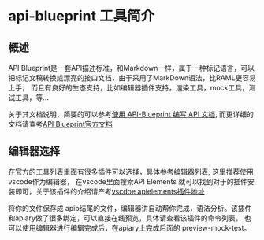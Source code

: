 # api-blueprint 工具简介

## 概述

 API Blueprint是一套API描述标准，和Markdown一样，属于一种标记语言，可以把标记文稿转换成漂亮的接口文档，由于采用了MarkDown语法，比RAML更容易上手，
 而且有良好的生态支持，比如编辑器插件支持，渲染工具，mock工具，测试工具，等...

 关于其文档说明，简要的可以参考[使用 API-Blueprint 编写 API 文档](http://www.jianshu.com/p/d39c3553e25a), 
 而更详细的文档请查考[API Blueprint官方文档](https://apiblueprint.org/documentation/specification.html)


## 编辑器选择

  在官方的工具列表里面有很多插件可以选择，具体参考[编辑器列表](https://apiblueprint.org/tools.html#editors), 这里推荐使用vscode作为编辑器，
  在vscode里面搜索API Elements  就可以找到对于的插件安装即可，关于该插件的介绍请产考[vscdoe apielements插件地址](https://github.com/XVincentX/vscode-apielements)
  
  将你的文件保存成 apib结尾的文件，编辑器讲自动帮你完成，语法分析。该插件和apiary做了很多绑定，可以直接在线预览，具体请查看该插件的命令列表，
  也可以使用编辑器进行编辑完成后，在apiary上完成后面的 preview-mock-test。

## 
